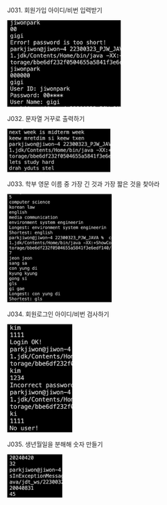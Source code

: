 J031. 회원가입 아이디/비번 입력받기<br>

<img src= 'https://github.com/jiwonpark831/22300323_PJW_JAVA/blob/main/src/week7/screenshots/J031.png' height = 200>


J032. 문자열 거꾸로 출력하기<br>

<img src= 'https://github.com/jiwonpark831/22300323_PJW_JAVA/blob/main/src/week7/screenshots/J032.png' height = 100>


J033. 학부 영문 이름 중 가장 긴 것과 가장 짧은 것을 찾아라<br>

<img src= 'https://github.com/jiwonpark831/22300323_PJW_JAVA/blob/main/src/week7/screenshots/J033.png' height = 250>


J034. 회원로그인 아이디/비번 검사하기<br>

<img src= 'https://github.com/jiwonpark831/22300323_PJW_JAVA/blob/main/src/week7/screenshots/J034.png' height = 250>


J035. 생년월일을 분해해 숫자 만들기<br>

<img src= 'https://github.com/jiwonpark831/22300323_PJW_JAVA/blob/main/src/week7/screenshots/J035.png' height = 100>
